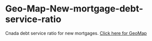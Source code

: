 # Geo-Map-New-mortgage-debt-service-ratio
Cnada debt service ratio for new mortgages.
[Click here for GeoMap](https://nbviewer.org/github/Tenzinomics/Geo-Map-New-mortgage-debt-service-ratio/blob/main/Debt%20Service%20ratio%20for%20new%20mortgages%202020.html)
